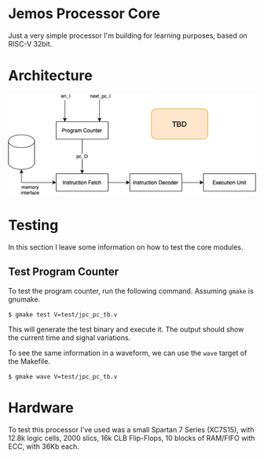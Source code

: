 # Jemos Processor Core

Just a very simple processor I'm building for learning purposes, based on RISC-V 32bit.

# Architecture

![JPC_architecture](doc/JPC_Architecture.png)

# Testing

In this section I leave some information on how to test the core modules.

## Test Program Counter


To test the program counter, run the following command. Assuming `gmake` is gnumake.


	$ gmake test V=test/jpc_pc_tb.v

This will generate the test binary and execute it. The output should show the current
time and signal variations.

To see the same information in a waveform, we can use the `wave` target of the Makefile.

	$ gmake wave V=test/jpc_pc_tb.v 


# Hardware

To test this processor I've used was a small Spartan 7 Series (XC7S15), with 12.8k logic cells, 2000 slics, 16k CLB Flip-Flops, 10 blocks of RAM/FIFO with ECC, with 36Kb each.

